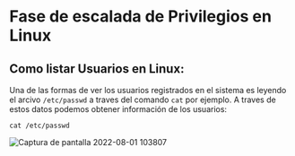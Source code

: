 # Fase de escalada de Privilegios en Linux

## Como listar Usuarios en Linux:

Una de las formas de ver los usuarios registrados en el sistema es leyendo el arcivo `/etc/passwd` a traves del comando `cat` por ejemplo. A traves de estos 
datos podemos obtener información de los usuarios:

    cat /etc/passwd
    
   
 ![Captura de pantalla 2022-08-01 103807](https://user-images.githubusercontent.com/103068924/182108836-2a50e47b-073d-48c9-985f-07809d27a2b1.png)
 
 
    
